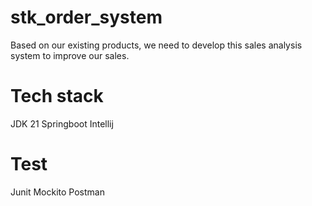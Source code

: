 # stk_order_system
Based on our existing products, we need to develop this sales analysis system to improve our sales.

# Tech stack
JDK 21
Springboot
Intellij

# Test
Junit
Mockito
Postman
